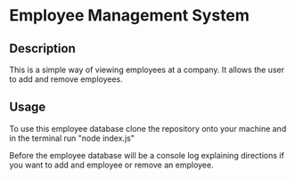 # Employee Management System

## Description

This is a simple way of viewing employees at a company. It allows the user to add and remove employees.

## Usage

To use this employee database clone the repository onto your machine and in the terminal run "node index.js"

Before the employee database will be a console log explaining directions if you want to add and employee or remove an employee.
